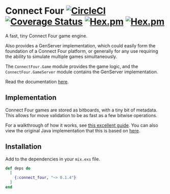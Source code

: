 # Connect Four [![CircleCI](https://img.shields.io/circleci/build/github/rjdellecese/connect_four)](https://circleci.com/gh/rjdellecese/connect_four) [![Coverage Status](https://coveralls.io/repos/github/rjdellecese/connect_four/badge.svg?branch=master)](https://coveralls.io/github/rjdellecese/connect_four?branch=master) [![Hex.pm](https://img.shields.io/hexpm/v/connect_four)](https://hex.pm/packages/connect_four) [![Hex.pm](https://img.shields.io/hexpm/l/connect_four)](https://github.com/rjdellecese/connect_four/blob/master/LICENSE)

A fast, tiny Connect Four game engine.

Also provides a GenServer implementation, which could easily form the foundation
of a Connect Four platform, or generally for any use requiring the ability to
simulate multiple games simultaneously.

The `ConnectFour.Game` module provides the game logic, and the
`ConnectFour.GameServer` module contains the GenServer implementation.

Read the documentation [here](https://hexdocs.pm/connect_four).

## Implementation

Connect Four games are stored as bitboards, with a tiny bit of metadata. This
allows for move validation to be as fast as a few bitwise operations.

For a walkthrough of how it works, see
[this excellent guide](https://tromp.github.io/c4/Connect4.java). You can also
view the original Java implementation that this is based on
[here](https://tromp.github.io/c4/Connect4.java).

## Installation

Add to the dependencies in your `mix.exs` file.

```elixir
def deps do
  [
    {:connect_four, "~> 0.1.4"}
  ]
end
```

